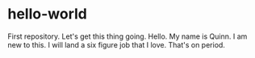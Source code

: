 # hello-world
First repository. Let's get this thing going.
Hello. My name is Quinn. I am new to this. I will land a six figure job that I love. That's on period.

